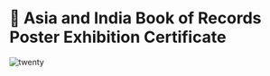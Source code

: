 # :gem: Asia and India Book of Records Poster Exhibition Certificate

![twenty](https://user-images.githubusercontent.com/107871742/181199017-c6a32211-79c0-46ba-87d7-3a19d017bf6b.jpg)
